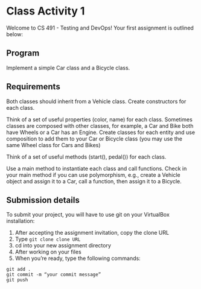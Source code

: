# Class Activity 1

Welcome to CS 491 - Testing and DevOps! Your first assignment is outlined below:

## Program
Implement a simple Car class and a Bicycle class. 

## Requirements
Both classes should inherit from a Vehicle class. Create constructors for each class.  

Think of a set of useful properties (color, name) for each class. Sometimes classes are composed with other classes, for example, a Car and Bike both have Wheels or a Car has an Engine. Create classes for each entity and use composition to add them to your Car or Bicycle class (you may use the same Wheel class for Cars and Bikes)  

Think of a set of useful methods (start(), pedal()) for each class.

Use a main method to instantiate each class and call functions. Check in your main method if you can use polymorphism, e.g., create a Vehicle object and assign it to a Car, call a function, then assign it to a Bicycle.

## Submission details
To submit your project, you will have to use git on your VirtualBox installation:
1.	After accepting the assignment invitation, copy the clone URL
2.	Type 
```git clone clone URL```
3.	cd into your new assignment directory
4.	After working on your files
5.	When you’re ready, type the following commands: 
```
git add .
git commit -m “your commit message”
git push
```
